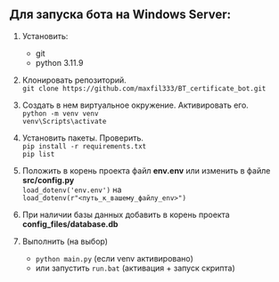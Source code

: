 ## Для запуска бота на Windows Server:

1) Установить:

    - git
    - python 3.11.9

2) Клонировать репозиторий.
   <br>```git clone https://github.com/maxfil333/BT_certificate_bot.git ```

3) Создать в нем виртуальное окружение. Активировать его.
   <br>```python -m venv venv```
   <br>```venv\Scripts\activate```

4) Установить пакеты. Проверить.
   <br>```pip install -r requirements.txt```
   <br>```pip list```

5) Положить в корень проекта файл **env.env**
   или изменить в файле **src/config.py**
   <br>```load_dotenv('env.env')``` на <br>```load_dotenv(r"<путь_к_вашему_файлу_env>")```

6) При наличии базы данных добавить в корень проекта
   **config_files/database.db**

7) Выполнить (на выбор)
   - ```python main.py``` (если venv активировано)
   - или запустить ```run.bat``` (активация + запуск скрипта)